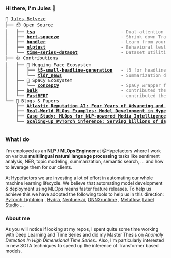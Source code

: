 ### Hi there, I'm Jules 👋

<pre style="font-family:Menlo,'DejaVu Sans Mono',consolas,'Courier New',monospace">🥸 <a href="https://www.linkedin.com/in/jules-belveze/">Jules Belveze</a>
<span style="color: #808080; text-decoration-color: #808080">┣━━ </span>📦 Open Source
<span style="color: #808080; text-decoration-color: #808080">┃   ┣━━ </span><span style="font-weight: bold"><a href="https://github.com/JulesBelveze/time-series-autoencoder/">tsa</a></span>                                - <span style="color: #808080; text-decoration-color: #808080">Dual-attention autoencoder</span>
<span style="color: #808080; text-decoration-color: #808080">┃   ┣━━ </span><span style="font-weight: bold"><a href="https://github.com/JulesBelveze/bert-squeeze/">bert-squeeze</a></span>                       - <span style="color: #808080; text-decoration-color: #808080">Shrink down Transformer models</span>
<span style="color: #808080; text-decoration-color: #808080">┃   ┣━━ </span><span style="font-weight: bold"><a href="https://github.com/JulesBelveze/bundler/">bundler</a></span>                            - <span style="color: #808080; text-decoration-color: #808080">Learn from your data</span>
<span style="color: #808080; text-decoration-color: #808080">┃   ┣━━ </span><span style="font-weight: bold"><a href="https://github.com/JulesBelveze/nlptest/">nlptest</a></span>                            - <span style="color: #808080; text-decoration-color: #808080">Behavioral testing</span>
<span style="color: #808080; text-decoration-color: #808080">┃   ┗━━ </span><span style="font-weight: bold"><a href="https://github.com/JulesBelveze/time-series-dataset/">time-series-dataset</a></span>                - <span style="color: #808080; text-decoration-color: #808080">Dataset utilities</span>
<span style="color: #808080; text-decoration-color: #808080">┣━━ </span>👍 Contributions
<span style="color: #808080; text-decoration-color: #808080">┃   ┣━━ </span>🤗 Hugging Face Ecosystem
<span style="color: #808080; text-decoration-color: #808080">┃   ┃   ┣━━ </span><span style="font-weight: bold"><a href="https://huggingface.co/JulesBelveze/t5-small-headline-generator">t5-small-headline-generation</a></span>   - <span style="color: #808080; text-decoration-color: #808080">t5 for headline generation</span>
<span style="color: #808080; text-decoration-color: #808080">┃   ┃   ┗━━ </span><span style="font-weight: bold"><a href="https://huggingface.co/datasets/JulesBelveze/tldr_news/">tldr_news</a></span>                      - <span style="color: #808080; text-decoration-color: #808080">Summarization dataset</span>
<span style="color: #808080; text-decoration-color: #808080">┃   ┣━━ </span>💫 SpaCy Ecosystem
<span style="color: #808080; text-decoration-color: #808080">┃   ┃   ┗━━ </span><span style="font-weight: bold"><a href="https://github.com/JulesBelveze/concepcy/">concepCy</a></span>                       - <span style="color: #808080; text-decoration-color: #808080">SpaCy wrapper for ConceptNet</span>
<span style="color: #808080; text-decoration-color: #808080">┃   ┣━━ </span><span style="font-weight: bold"><a href="https://koaning.github.io/bulk">bulk</a></span>                               - <span style="color: #808080; text-decoration-color: #808080">contributed the color feature</span>
<span style="color: #808080; text-decoration-color: #808080">┃   ┗━━ </span><span style="font-weight: bold"><a href="https://github.com/BitVoyage/FastBERT">FastBERT</a></span>                           - <span style="color: #808080; text-decoration-color: #808080">contributed the batching inference</span>
<span style="color: #808080; text-decoration-color: #808080">┗━━ </span>📄 Blogs &amp; Papers
<span style="color: #808080; text-decoration-color: #808080">    ┣━━ </span><span style="font-weight: bold"><a href="https://ieeexplore.ieee.org/document/9564190">Atlastic Reputation AI: Four Years of Advancing and Applying a SOTA NLP Classifier</a></span>
<span style="color: #808080; text-decoration-color: #808080">    ┣━━ </span><span style="font-weight: bold"><a href="https://neptune.ai/blog/mlops-examples-model-development-in-hypefactors">Real-World MLOps Examples: Model Development in Hypefactors</a></span>
<span style="color: #808080; text-decoration-color: #808080">    ┣━━ </span><span style="font-weight: bold"><a href="https://outerbounds.com/blog/mlops-media-intelligence/">Case Study: MLOps for NLP-powered Media Intelligence using Metaflow</a></span>
<span style="color: #808080; text-decoration-color: #808080">    ┗━━ </span><span style="font-weight: bold"><a href="https://cloudblogs.microsoft.com/opensource/2022/04/19/scaling-up-pytorch-inference-serving-billions-of-daily-nlp-inferences-with-onnx-runtime/">Scaling-up PyTorch inference: Serving billions of daily NLP inferences with ONNX Runtime</a></span>

</pre>

### What I do

I'm employed as an <b>NLP / MLOps Engineer</b> at @Hypefactors where I work on various **multilingual natural language
processing** tasks like sentiment analysis, NER, topic modeling, summarization, semantic search, ... and how to leverage
them for our clients. \
\
At Hypefactors we are investing a lot of effort in automating our whole machine learning lifecycle. We believe that
automating model development & deployment using MLOps means faster feature releases. To help us achieve this we have
adopted the following tools to help us in this direction: [PyTorch Lightning](https://www.pytorchlightning.ai)
, [Hydra](https://hydra.cc/docs/intro/), [Neptune.ai](https://neptune.ai), [ONNXruntime](https://onnxruntime.ai)
, [Metaflow](https://docs.metaflow.org), [Label Studio](https://labelstud.io) ...

### About me

As you will notice if looking at my repos, I spent quite some time working with Deep Learning and Time Series and did my
Master Thesis on <i>Anomaly Detection In High Dimensional Time Series.</i>. Also, I'm particularly interested in new
SOTA techniques to speed up the inference of Transformer based models.
